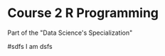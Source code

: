 Course 2 R Programming
======================
Part of the "Data Science's Specialization"


#sdfs
I am dsfs
